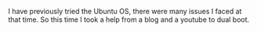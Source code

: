 I have previously tried the Ubuntu OS, there were many issues I faced at that time. So this time I took a help from a blog and a youtube to dual boot.
